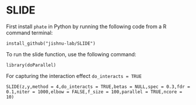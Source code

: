 # SLIDE
First install `phate` in Python by running the following code from a  R command terminal:

   
```install_github("jishnu-lab/SLIDE")```


To run the slide function, use the following command:

```library(doParallel)```

For capturing the interaction effect ```do_interacts = TRUE```


```SLIDE(z,y,method = 4,do_interacts = TRUE,betas = NULL,spec = 0.3,fdr = 0.1,niter = 1000,elbow = FALSE,f_size = 100,parallel = TRUE,ncore = 10)```


   
